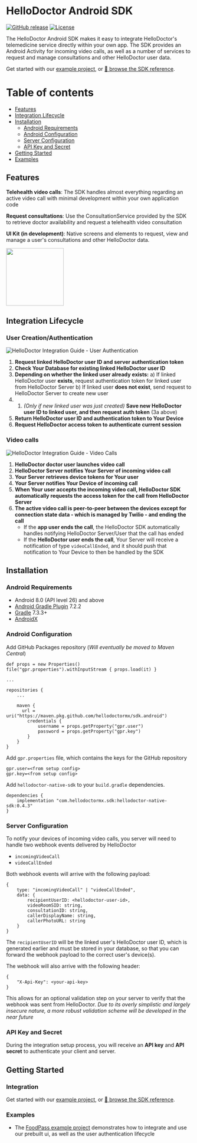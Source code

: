 
# HelloDoctor Android SDK

[![GitHub release](https://img.shields.io/github/release/hellodoctormx/sdk.android.svg?maxAge=60)](https://github.com/hellodoctormx/sdk.android/releases)
[![License](https://img.shields.io/github/license/hellodoctormx/sdk.android)](https://github.com/hellodoctormx/sdk.android/blob/master/LICENSE)

The HelloDoctor Android SDK makes it easy to integrate HelloDoctor's telemedicine service directly within your own app. The SDK provides an Android Activity for incoming video calls, as well as a number of services to request and manage consultations and other HelloDoctor user data.

Get started with our  [example project](https://github.com/hellodoctormx/sdk.examples), or [📘 browse the SDK reference](https://docs.hellodoctor.mx).


Table of contents
=================

<!--ts-->
   * [Features](#features)
   * [Integration Lifecycle](#integration-lifecycle)
   * [Installation](#installation)
      * [Android Requirements](#android-requirements)
      * [Android Configuration](#android-configuration)
      * [Server Configuration](#server-configuration)
      * [API Key and Secret](#api-key-and-secret)
   * [Getting Started](#getting-started)
   * [Examples](#examples)
<!--te-->

## Features

**Telehealth video calls**: The SDK handles almost everything regarding an active video call with minimal development within your own application code

**Request consultations**: Use the ConsultationService provided by the SDK to retrieve doctor availability and request a telehealth video consultation

**UI Kit (in development)**: Native screens and elements to request, view and manage a user's consultations and other HelloDoctor data.

<img src="https://user-images.githubusercontent.com/54091648/182131158-99a3fe47-0828-48c3-bf57-132c853d95c3.jpg" width="156"/>

## Integration Lifecycle
### User Creation/Authentication
![HelloDoctor Integration Guide - User Authentication](https://user-images.githubusercontent.com/54091648/182129252-7c9109aa-a3ec-4c48-958c-d202a925107a.svg)

 1. **Request linked HelloDoctor user ID and server authentication token**
 2. **Check Your Database for existing linked HelloDoctor user ID**
 3. **Depending on whether the linked user already exists:**
		 a) If linked HelloDoctor user **exists**, request authentication token for linked user from HelloDoctor Server
		 b) If linked user **does not exist**, send request to HelloDoctor Server to create new user
 4. 1.  *(Only if new linked user was just created)* **Save new HelloDoctor user ID to linked user, and then request auth token** (3a above)
 5. **Return HelloDoctor user ID and authentication token to Your Device**
 6. **Request HelloDoctor access token to authenticate current session**


### Video calls
![HelloDoctor Integration Guide - Video Calls](https://user-images.githubusercontent.com/54091648/182129272-df4d6674-03b1-4921-a8ef-96bf2a8a05a0.svg)

 1. **HelloDoctor doctor user launches video call**
 2. **HelloDoctor Server notifies Your Server of incoming video call**
 3. **Your Server retrieves device tokens for Your user**
 4. **Your Server notifies Your Device of incoming call**
 5. **When Your user accepts the incoming video call, HelloDoctor SDK automatically requests the access token for the call from HelloDoctor Server**
 6. **The active video call is peer-to-peer between the devices except for connection state data - which is managed by Twilio - and ending the call**
	 - If the **app user ends the call**, the HelloDoctor SDK automatically handles notifying HelloDoctor Server/User that the call has ended 
	 - If the **HelloDoctor user ends the call**, Your Server will receive a notification of type `videoCallEnded`, and it should push that notification to Your Device to then be handled by the SDK


## Installation

### Android Requirements

* Android 8.0 (API level 26) and above
* [Android Gradle Plugin](https://developer.android.com/studio/releases/gradle-plugin) 7.2.2
* [Gradle](https://gradle.org/releases/) 7.3.3+
* [AndroidX](https://developer.android.com/jetpack/androidx/)

### Android Configuration
Add GitHub Packages repository (*Will eventually be moved to Maven Central*)
```
def props = new Properties()  
file("gpr.properties").withInputStream { props.load(it) }

...

repositories {
	...
	
	maven {  
	  url = uri("https://maven.pkg.github.com/hellodoctormx/sdk.android")  
	    credentials {  
			username = props.getProperty("gpr.user")  
			password = props.getProperty("gpr.key")  
	    }  
	}
}
```

Add `gpr.properties` file, which contains the keys for the GitHub repository
```
gpr.user=<from setup config>
gpr.key=<from setup config>
```

Add `hellodoctor-native-sdk` to your `build.gradle` dependencies.

```
dependencies {
    implementation "com.hellodoctormx.sdk:hellodoctor-native-sdk:0.4.3"
}
```

### Server Configuration
To notify your devices of incoming video calls, you server will need to handle two webhook events delivered by HelloDoctor
* `incomingVideoCall`
* `videoCallEnded`

Both webhook events will arrive with the following payload:
```  
{
	type: "incomingVideoCall" | "videoCallEnded", 
	data: {  
		recipientUserID: <hellodoctor-user-id>,
		videoRoomSID: string,  
		consultationID: string,  
		callerDisplayName: string,  
		callerPhotoURL: string
	}
}
```

The `recipientUserID` will be the linked user's HelloDoctor user ID, which is generated earlier and must be stored in your database, so that you can forward the webhook payload to the correct user's device(s).

The webhook will also arrive with the following header:
```
{
	"X-Api-Key": <your-api-key>
}
```
This allows for an optional validation step on your server to verify that the webhook was sent from HelloDoctor.
*Due to its overly simplistic and largely insecure nature, a more robust validation scheme will be developed in the near future*
### API Key and Secret
During the integration setup process, you will receive an **API key** and **API secret** to authenticate your client and server.

## Getting Started

### Integration
Get started with our [example project](#examples), or [📘 browse the SDK reference](https://docs.hellodoctor.mx).

### Examples
- The [FoodPass example project](https://github.com/hellodoctormx/sdk.examples) demonstrates how to integrate and use our prebuilt ui, as well as the user authentication lifecycle
